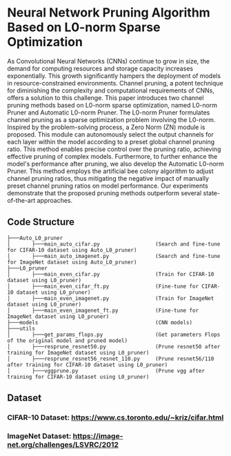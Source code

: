 # Neural Network Pruning Algorithm Based on L0-norm Sparse Optimization
As Convolutional Neural Networks (CNNs) continue to grow in size, the demand for computing resources and storage capacity increases exponentially. 
This growth significantly hampers the deployment of models in resource-constrained environments. 
Channel pruning, a potent technique for diminishing the complexity and computational requirements of CNNs, offers a solution to this challenge. 
This paper introduces two channel pruning methods based on L0-norm sparse optimization, named L0-norm Pruner and Automatic L0-norm Pruner. 
The L0-norm Pruner formulates channel pruning as a sparse optimization problem involving the L0-norm. 
Inspired by the problem-solving process, a Zero Norm (ZN) module is proposed. 
This module can autonomously select the output channels for each layer within the model according to a preset global channel pruning ratio. 
This method enables precise control over the pruning ratio, achieving effective pruning of complex models.
Furthermore, to further enhance the model's performance after pruning, we also develop the Automatic L0-norm Pruner. 
This method employs the artificial bee colony algorithm to adjust channel pruning ratios, thus mitigating the negative impact of manually preset channel pruning ratios on model performance.
Our experiments demonstrate that the proposed pruning methods outperform several state-of-the-art approaches.

## Code Structure
```
├───Auto_L0_pruner  
│       ├───main_auto_cifar.py                  (Search and fine-tune for CIFAR-10 dataset using Auto_L0_pruner)   
│       ├───main_auto_imagenet.py               (Search and fine-tune for ImageNet dataset using Auto_L0_pruner)  
├───L0_pruner  
│       ├───main_even_cifar.py                  (Train for CIFAR-10 dataset using L0_pruner)
│       ├───main_even_cifar_ft.py               (Fine-tune for CIFAR-10 dataset using L0_pruner)
│       ├───main_even_imagenet.py               (Train for ImageNet dataset using L0_pruner)
│       ├───main_even_imagenet_ft.py            (Fine-tune for ImageNet dataset using L0_pruner)
├───models                                      (CNN models)
├───utils  
│       ├───get_params_flops.py                 (Get parameters Flops of the original model and pruned model)
│       ├───resprune_resnet50.py                (Prune resnet50 after training for ImageNet dataset using L0_pruner)
│       ├───resprune_resnet56_resnet_110.py     (Prune resnet56/110 after training for CIFAR-10 dataset using L0_pruner)
│       ├───vggprune.py                         (Prune vgg after training for CIFAR-10 dataset using L0_pruner)
```
## Dataset
### CIFAR-10 Dataset: https://www.cs.toronto.edu/~kriz/cifar.html
### ImageNet Dataset: https://image-net.org/challenges/LSVRC/2012
